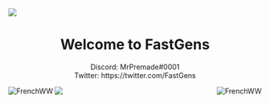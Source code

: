 <!-- Credit to Kqzz for profile inspiration -->

<img align="center" src="https://raw.githubusercontent.com/FastsGens/FrenchWW/master/top.svg"/>

<h1 align=center>Welcome to FastGens</h1>
  <p align=center>
      Discord: MrPremade#0001
    </br>
    Twitter: https://twitter.com/FastGens 
    </br>
  </p>

<p><img align="left" src="https://github-readme-stats.vercel.app/api?username=FastsGens&show_icons=true&text_color=ED39DC&bg_color=181818&title_color=3EDAFF&icon_color=ffffff" alt="FrenchWW" /></p>

<p></p>

<img align="right" src="https://github-readme-stats.vercel.app/api/top-langs/?username=FastsGens&show_icons=true&text_color=ED39DC&bg_color=181818&title_color=3EDAFF&icon_color=ffffff" alt="FrenchWW" />

<img align="center" src="https://raw.githubusercontent.com/FrenchWW/FastsGens/master/bottom.svg"/>
